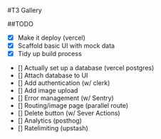 #T3 Gallery

##TODO

- [x] Make it deploy (vercel)
- [x] Scaffold basic UI with mock data
- [x] Tidy up build process
- [] Actually set up a database (vercel postgres)
- [] Attach database to UI
- [] Add authentication (w/ clerk)
- [] Add image upload
- [] Error management (w/ Sentry)
- [] Routing/image page (parallel route)
- [] Delete button (w/ Sever Actions)
- [] Analytics (posthog)
- [] Ratelimiting (upstash)